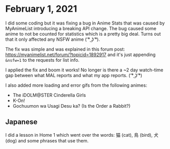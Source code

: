# February 1, 2021

I did some coding but it was fixing a bug in Anime Stats that was caused by MyAnimeList introducing a breaking API change. The bug caused some anime to not be counted for statistics which is a pretty big deal. Turns out that it only affected any NSFW anime ( ͡° ͜ʖ ͡°).

The fix was simple and was explained in this forum post: https://myanimelist.net/forum/?topicid=1892917 and it's just appending `&nsfw=1` to the requests for list info.

I applied the fix and boom it works! No longer is there a ~2 day watch-time gap between what MAL reports and what my app reports. ( ͡° ͜ʖ ͡°)

I also added more loading and error gifs from the following animes: 

* The iDOLM@STER Cinderella Girls
* K-On!
* Gochuumon wa Usagi Desu ka? (Is the Order a Rabbit?)

## Japanese

I did a lesson in Home 1 which went over the words: 猫 (cat), 鳥 (bird), 犬 (dog) and some phrases that use them.
